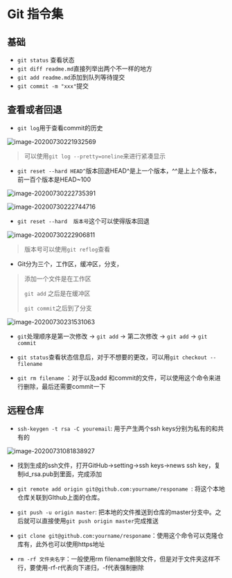 # Git 指令集

## 基础

- `git status` 查看状态
- `git diff readme.md`直接列举出两个不一样的地方
- `git add readme.md`添加到队列等待提交
- `git commit -m "xxx"`提交

## 查看或者回退

- `git log`用于查看commit的历史

![image-20200730221932569](C:\Users\LvGJ\AppData\Roaming\Typora\typora-user-images\image-20200730221932569.png)

> 可以使用`git log --pretty=oneline`来进行紧凑显示

- `git reset --hard HEAD^`版本回退HEAD\^是上一个版本，\^\^是上上个版本，前一百个版本是HEAD~100

![image-20200730222735391](C:\Users\LvGJ\AppData\Roaming\Typora\typora-user-images\image-20200730222735391.png)

![image-20200730222744716](C:\Users\LvGJ\AppData\Roaming\Typora\typora-user-images\image-20200730222744716.png)

- `git reset --hard  版本号`这个可以使得版本回退

![image-20200730222906811](C:\Users\LvGJ\AppData\Roaming\Typora\typora-user-images\image-20200730222906811.png)

> 版本号可以使用`git reflog`查看

- Git分为三个，工作区，缓冲区，分支，

> 添加一个文件是在工作区
>
> `git add` 之后是在缓冲区
>
> `git commit`之后到了分支

![image-20200730231531063](C:\Users\LvGJ\AppData\Roaming\Typora\typora-user-images\image-20200730231531063.png)

- `git`处理顺序是第一次修改 -> `git add` -> 第二次修改 -> `git add` -> `git commit`

- `git status`查看状态信息后，对于不想要的更改，可以用`git checkout -- filename`

- `git rm filename` ：对于以及add 和commit的文件，可以使用这个命令来进行删除，最后还需要commit一下

## 远程仓库

- `ssh-keygen -t rsa -C youremail`: 用于产生两个ssh keys分别为私有的和共有的

![image-20200731081838927](C:\Users\LvGJ\AppData\Roaming\Typora\typora-user-images\image-20200731081838927.png)

- 找到生成的ssh文件，打开GitHub->setting->ssh keys->news ssh key，复制id_rsa.pub到里面，完成添加

- `git remote add origin git@github.com:yourname/responame `: 将这个本地仓库关联到GIthub上面的仓库。
- `git push -u origin master`: 把本地的文件推送到仓库的master分支中。之后就可以直接使用`git push origin master`完成推送
- `git clone git@github.com:yourname/responame`：使用这个命令可以克隆仓库有，此外也可以使用https地址
- `rm -rf 文件夹名字`：一般使用rm filename删除文件，但是对于文件夹这样不行，要使用-rf-r代表向下递归，-f代表强制删除